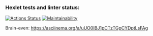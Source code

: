 ### Hexlet tests and linter status:
[![Actions Status](https://github.com/tigp/frontend-project-lvl1/workflows/hexlet-check/badge.svg)](https://github.com/tigp/frontend-project-lvl1/actions)
[![Maintainability](https://api.codeclimate.com/v1/badges/a99a88d28ad37a79dbf6/maintainability)](https://codeclimate.com/github/codeclimate/codeclimate/maintainability)

Brain-even: https://asciinema.org/a/uUO0IBJ1pCTzTGpCYDptLsFAg